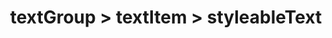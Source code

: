 ---
title: textGroup > textItem > styleableText
redirect_to: https://ucfopen.github.io/Obojobo-Docs/releases/v3.3.2/developers/obo_nodes/styleable_text
---